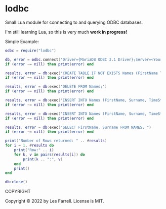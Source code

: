 # lodbc
Small Lua module for connecting to and querying ODBC databases.

I'm still learning Lua, so this is very much **work in progress!**


Simple Example:

```lua
odbc = require("lodbc")

db, error = odbc.connect('Driver={MariaDB ODBC 3.1 Driver};Server=<Your Host>;Port=3306;Database=<Your Database>;User=<Your Username>;Password=<Your Password>;Option=3;')
if (error ~= nill) then print(error) end

results, error = db:exec('CREATE TABLE IF NOT EXISTS Names (FirstName TEXT,  Surname TEXT, TimeStamp DATETIME);')
if (error ~= nill) then print(error) end

results, error = db:exec('DELETE FROM Names;')
if (error ~= nill) then print(error) end

results, error = db:exec('INSERT INTO Names (FirstName, Surname, TimeStamp) VALUES ("Les", "Farrell", "1970-01-01")')
if (error ~= nill) then print(error) end

results, error = db:exec('INSERT INTO Names (FirstName, Surname, TimeStamp) VALUES ("Ema", "Nymton", "1970-01-02")')
if (error ~= nill) then print(error) end

results, error = db:exec("SELECT FirstName, Surname FROM NAMES; ")
if (error ~= nill) then print(error) end

print("Number of Rows returned: " .. #results)
for i = 1, #results do
    print("Row:" .. i)
    for k, v in pairs(results[i]) do
        print(k .. ":", v)
    end
    print()
end

db:close()
```




COPYRIGHT

Copyright © 2022 by Les Farrell. License is MIT.
